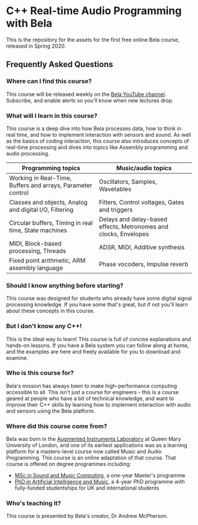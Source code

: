 # C++ Real-time Audio Programming with Bela

This is the repository for the assets for the first free online Bela course, released in Spring 2020.

## Frequently Asked Questions

### Where can I find this course?
This course will be released weekly on the [Bela YouTube channel](https://www.youtube.com/channel/UCgWd1Q2dcWdqCGNl5BijFsA/). Subscribe, and enable alerts so you'll know when new lectures drop.

### What will I learn in this course?
This course is a deep dive into how Bela processes data, how to think in real time, and how to implement interaction with sensors and sound. As well as the basics of coding interaction, this course also introduces concepts of real-time processing and dives into topics like Assembly programming and audio processing.

| Programming topics                                          | Music/audio topics                                               |
|-------------------------------------------------------------|------------------------------------------------------------------|
| Working in Real-Time, Buffers and arrays, Parameter control | Oscillators, Samples, Wavetables                                 |
| Classes and objects, Analog and digital I/O, Filtering      | Filters, Control voltages, Gates and triggers                    |
| Circular buffers, Timing in real time, State machines       | Delays and delay-based effects, Metronomes and clocks, Envelopes |
| MIDI, Block-based processing, Threads                       | ADSR, MIDI, Additive synthesis                                   |
| Fixed point arithmetic, ARM assembly language               | Phase vocoders, Impulse reverb                                   |

### Should I know anything before starting?
This course was designed for students who already have some digital signal processing knowledge. If you have some that's great, but if not you'll learn about these concepts in this course.

### But I don't know any C++!
This is the ideal way to learn! This course is full of concise explanations and hands-on lessons. If you have a Bela system you can follow along at home, and the examples are here and freely available for you to download and examine.

### Who is this course for?
Bela's mission has always been to make high-performance computing accessible to all. This isn't just a course for engineers - this is a course geared at people who have a bit of technical knowledge, and want to improve their C++ skills by learning how to implement interaction with audio and sensors using the Bela platform.

### Where did this course come from?
Bela was born in the [Augmented Instruments Laboratory](http://instrumentslab.org) at Queen Mary University of London, and one of its earliest applications was as a learning platform for a masters-level course now called Music and Audio Programming. This course is an online adaptation of that course. That course is offered on degree programmes including:

* [MSc in Sound and Music Computing](https://www.qmul.ac.uk/postgraduate/taught/coursefinder/courses/129308.html), a one-year Master's programme
* [PhD in Artificial Intelligence and Music](http://www.aim.qmul.ac.uk), a 4-year PhD programme with fully-funded studentships for UK and international students

### Who's teaching it?
This course is presented by Bela's creator, Dr Andrew McPherson. 
